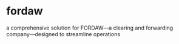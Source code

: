 # fordaw
a comprehensive solution for FORDAW—a clearing and forwarding company—designed to streamline operations
